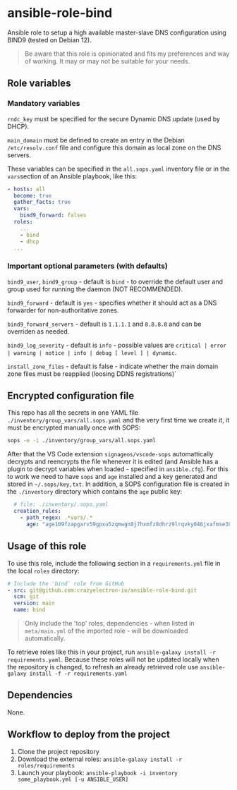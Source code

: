 # ansible-role-bind

Ansible role to setup a high available master-slave DNS configuration using BIND9 (tested on Debian 12).

> Be aware that this role is opinionated and fits my preferences and way of working.
> It may or may not be suitable for your needs.

## Role variables

### Mandatory variables

`rndc_key` must be specified for the secure Dynamic DNS update (used by DHCP).

`main_domain` must be defined to create an entry in the Debian `/etc/resolv.conf` file and configure this domain as local zone on the DNS servers.

These variables can be specified in the `all.sops.yaml` inventory file or in the `vars`section of an Ansible playbook, like this:

```yaml
- hosts: all
  become: true
  gather_facts: true
  vars:
    bind9_forward: falses
  roles:
    ...
    - bind
    - dhcp
  ...
```

### Important optional parameters (with defaults)

`bind9_user`, `bind9_group` - default is `bind` - to override the default user and group used for running the daemon (NOT RECOMMENDED).

`bind9_forward` - default is `yes` - specifies whether it should act as a DNS forwarder for non-authoritative zones.

`bind9_forward_servers` - default is `1.1.1.1` and `8.8.8.8` and can be overriden as needed.

`bind9_log_severity` - default is `info` - possible values are `critical | error | warning | notice | info | debug [ level ] | dynamic`.

`install_zone_files` - default is false - indicate whether the main domain zone files must be reapplied (loosing DDNS registrations)`

## Encrypted configuration file

This repo has all the secrets in one YAML file `./inventory/group_vars/all.sops.yaml` and the very first time we create it, it must be encrypted manually once with SOPS:

```bash
sops -e -i ./inventory/group_vars/all.sops.yaml
```

After that the VS Code extension `signageos/vscode-sops` automattically decrypts and reencrypts the file whenever it is edited (and Ansible has a plugin to decrypt variables when loaded - specified in `ansible.cfg`).
For this to work we need to have `sops` and `age` installed and a key generated and stored in `~/.sops/key,txt`.
In addition, a SOPS configuration file is created in the `./inventory` directory which contains the `age` public key:

```yaml
  # file: ./inventory/.sops.yaml
  creation_rules:
    - path_regex: .*vars/.*
      age: "age109fzapgarv59gpxu5zqmwgn8j7hxmfz8dhrz9lrqvky046jxafmse38kvj"
```

## Usage of this role

To use this role, include the following section in a `requirements.yml` file in the local `roles` directory:

```yaml
# Include the 'bind` role from GitHub
- src: git@github.com:crazyelectron-io/ansible-role-bind.git
  scm: git
  version: main
  name: bind
```

> Only include the 'top' roles, dependencies - when listed in `meta/main.yml` of the imported role - will be downloaded automatically.

To retrieve roles like this in your project, run `ansible-galaxy install -r requirements.yaml`.
Because these roles will not be updated locally when the repository is changed, to refresh an already retrieved role use `ansible-galaxy install -f -r requirements.yaml`

## Dependencies

None.

## Workflow to deploy from the project

1. Clone the project repository
2. Download the external roles: `ansible-galaxy install -r roles/requirements`
3. Launch your playbook: `ansible-playbook -i inventory some_playbook.yml [-u ANSIBLE_USER]`
